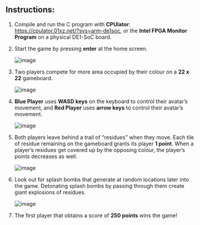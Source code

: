 ## Instructions:
1.	Compile and run the C program with **CPUlator**: https://cpulator.01xz.net/?sys=arm-de1soc, or the **Intel FPGA Monitor Program** on a physical DE1-SoC board. 

2.	Start the game by pressing **enter** at the home screen.

    ![image](https://user-images.githubusercontent.com/102651507/162503413-7ff89794-a8e3-42b2-aaf8-4e736d28a3ef.png)

3.	Two players compete for more area occupied by their colour on a **22 x 22** gameboard.

      ![image](https://user-images.githubusercontent.com/102651507/162503451-c348dba8-2b3f-42f8-af22-2dcb6958f7b8.png)

4.	**Blue Player** uses **WASD keys** on the keyboard to control their avatar’s movement, and **Red Player** uses **arrow keys** to control their avatar’s movement.

      ![image](https://user-images.githubusercontent.com/102651507/162503641-ba2f2d0d-1ebb-4f0e-abde-8f5703067957.png)

5.	Both players leave behind a trail of “residues” when they move. Each tile of residue remaining on the gameboard grants its player **1 point**. When a player’s residues get covered up by the opposing colour, the player’s points decreases as well.

      ![image](https://user-images.githubusercontent.com/102651507/162503658-529eaa4e-745c-4ae6-96d8-0c8589ee5824.png)

6.	Look out for splash bombs that generate at random locations later into the game. Detonating splash bombs by passing through them create giant explosions of residues.

      ![image](https://user-images.githubusercontent.com/102651507/162503674-de32b9f6-956f-4f4b-9d53-8659ea08fae1.png)

7.	The first player that obtains a score of **250 points** wins the game!
